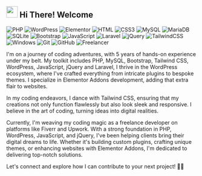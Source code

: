 <h2><img src="https://emojis.slackmojis.com/emojis/images/1531849430/4246/blob-sunglasses.gif?1531849430" width="30"/> Hi There! Welcome</h2>

![PHP](https://img.shields.io/badge/PHP-777BB4?style=flat-square&logo=php&logoColor=white)
![WordPress](https://img.shields.io/badge/Wordpress-21759B?style=flat-square&logo=wordpress&logoColor=white)
![Elementor](https://img.shields.io/badge/Elementor-9146FF?style=flat-square&logo=elementor&logoColor=white)
![HTML](https://img.shields.io/badge/HTML5-E34F26?style=flat-square&logo=html5&logoColor=white)
![CSS3](https://img.shields.io/badge/CSS3-1572B6?style=flat-square&logo=css3&logoColor=white)
![MySQL](https://img.shields.io/badge/MySQL-005C84?style=flat-square&logo=mysql&logoColor=white)
![MariaDB](https://img.shields.io/badge/MariaDB-003545?style=flat-square&logo=mariadb&logoColor=white)
![SQLite](https://img.shields.io/badge/SQLite-07405E?style=flat-square&logo=sqlite&logoColor=white)
![Bootstrap](https://img.shields.io/badge/Bootstrap-563D7C?style=flat-square&logo=bootstrap&logoColor=white)
![JavaScript](https://img.shields.io/badge/JavaScript-F7DF1E?style=flat-square&logo=javascript&logoColor=black)
![Laravel](https://img.shields.io/badge/Laravel-FF2D20?style=flat-square&logo=laravel&logoColor=white)
![jQuery](https://img.shields.io/badge/jQuery-0769AD?style=flat-square&logo=jquery&logoColor=white)
![TailwindCSS](https://img.shields.io/badge/Tailwind_CSS-38B2AC?style=flat-square&logo=tailwind-css&logoColor=white)
![Windows](https://img.shields.io/badge/Windows-0078D6?style=for-the-badge&logo=windows&logoColor=white)
![Git](https://img.shields.io/badge/git-%23F05033.svg?style=for-the-badge&logo=git&logoColor=white)
![GitHub](https://img.shields.io/badge/github-%23121011.svg?style=for-the-badge&logo=github&logoColor=white)
![Freelancer](https://img.shields.io/badge/Freelancer-29B2FE?style=for-the-badge&logo=Freelancer&logoColor=white)


 I'm on a journey of coding adventures, with 5 years of hands-on experience under my belt. My toolkit includes PHP, MySQL, Bootstrap, Tailwind CSS, WordPress, JavaScript, jQuery and Laravel, I thrive in the WordPress ecosystem, where I've crafted everything from intricate plugins to bespoke themes. I specialize in Elementor Addons development, adding that extra flair to websites.
 

 In my coding endeavors, I dance with Tailwind CSS, ensuring that my creations not only function flawlessly but also look sleek and responsive. I believe in the art of coding, turning ideas into digital realities.
 

Currently, I'm weaving my coding magic as a freelance developer on platforms like Fiverr and Upwork. With a strong foundation in PHP, WordPress, JavaScript, and jQuery, I've been helping clients bring their digital dreams to life. Whether it's building custom plugins, crafting unique themes, or enhancing websites with Elementor Addons, I'm dedicated to delivering top-notch solutions. 

Let's connect and explore how I can contribute to your next project! 💼🚀


<!--
**habibsoftdev/habibsoftdev** is a ✨ _special_ ✨ repository because its `README.md` (this file) appears on your GitHub profile.

